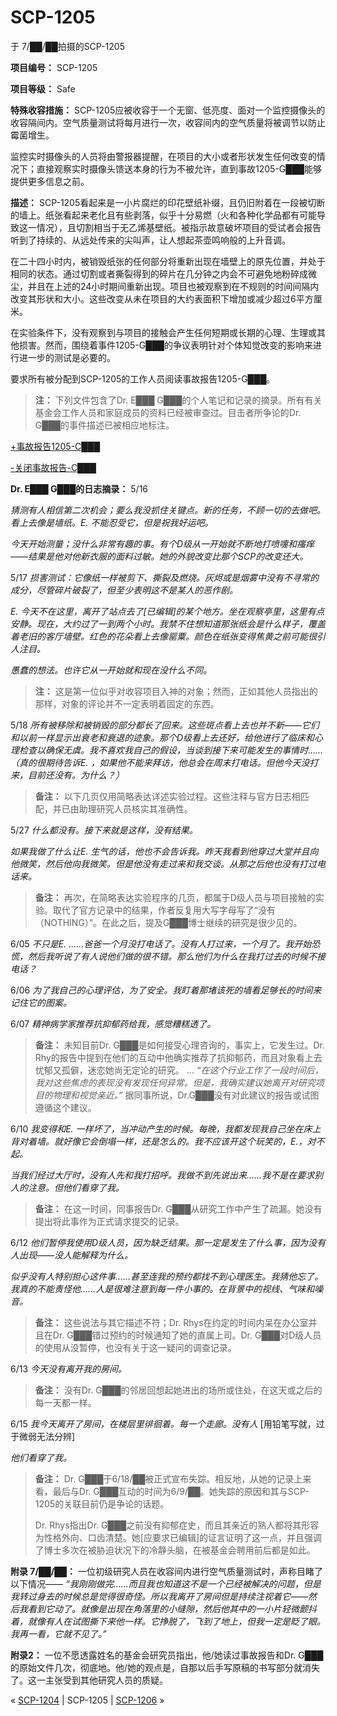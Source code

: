 # SCP-1205
                        




于 7/██/██拍摄的SCP-1205



**项目编号：**  SCP-1205

**项目等级：**  Safe

**特殊收容措施：**  SCP-1205应被收容于一个无窗、低亮度、面对一个监控摄像头的收容隔间内。空气质量测试将每月进行一次，收容间内的空气质量将被调节以防止霉菌增生。

监控实时摄像头的人员将由警报器提醒，在项目的大小或者形状发生任何改变的情况下；直接观察实时摄像头馈送本身的行为不被允许，直到事故1205-G███能够提供更多信息之前。

**描述：** SCP-1205看起来是一小片腐烂的印花壁纸补缀，且仍旧附着在一段被切断的墙上。纸张看起来老化且有些剥落，似乎十分易燃（火和各种化学品都有可能导致这一情况），且切割相当于无乙烯基壁纸。被指示故意破坏项目的受试者会报告听到了持续的、从远处传来的尖叫声，让人想起茶壶鸣响般的上升音调。

在二十四小时内，被销毁纸张的任何部分将重新出现在墙壁上的原先位置，并处于相同的状态。通过切割或者撕裂得到的碎片在几分钟之内会不可避免地粉碎成微尘，并且在上述的24小时期间重新出现。项目也被观察到在不规则的时间间隔内改变其形状和大小。这些改变从未在项目的大约表面积下增加或减少超过6平方厘米。

在实验条件下，没有观察到与项目的接触会产生任何短期或长期的心理、生理或其他损害。然而，围绕着事件1205-G███的争议表明针对个体知觉改变的影响来进行进一步的测试是必要的。

要求所有被分配到SCP-1205的工作人员阅读事故报告1205-G███。


> **注：** 下列文件包含了Dr. E███ G███的个人笔记和记录的摘录。所有有关基金会工作人员和家庭成员的资料已经被审查过。目击者所争论的Dr. G███的事件描述已被相应地标注。
> 


<a shape='rect' class='collapsible-block-link' href='javascript:;'>+&#20107;&#25925;&#25253;&#21578;1205-C&#9608;&#9608;&#9608;</a>

<a shape='rect' class='collapsible-block-link' href='javascript:;'>-&#20851;&#38381;&#20107;&#25925;&#25253;&#21578;-C&#9608;&#9608;&#9608;</a>

**Dr. E███ G███的日志摘录：** 
5/16

*猜测有人相信第二次机会；要么我没抓住关键点。新的任务，不顾一切的去做吧。看上去像是墙纸。E. 不能忍受它，但是祝我好运吧。* 

*今天开始测量；没什么非常有趣的事。有个D级从一开始就不断地打喷嚏和瘙痒——结果是他对他新衣服的面料过敏。她的外貌改变比那个SCP的改变还大。* 

5/17
*损害测试：它像纸一样被剪下、撕裂及燃烧。灰烬或是烟雾中没有不寻常的成分，尽管碎片破裂了，但至少表明这不是某人的恶作剧。* 

*E. 今天不在这里，离开了站点去了[已编辑]的某个地方。坐在观察亭里，这里有点安静。现在，大约过了一到两个小时。我禁不住想知道那张纸会是什么样子，覆盖着老旧的客厅墙壁。红色的花朵看上去像罂粟。颜色在纸张变得焦黄之前可能很引人注目。* 

*愚蠢的想法。也许它从一开始就和现在没什么不同。* 


> **注：** 这是第一位似乎对收容项目入神的对象；然而，正如其他人员指出的那样，对象的评论并不一定表明着固定的东西。
> 

5/18
*所有被移除和被销毁的部分都长了回来。这些斑点看上去也并不新——它们和以前一样显示出衰老和衰退的迹象。那个D级看上去还好，给他进行了临床和心理检查以确保无虞。我不喜欢我自己的假设，当谈到接下来可能发生的事情时……* 
*（真的很期待告诉E. ，如果他不能来拜访，他总会在周末打电话。但他今天没打来，目前还没有。为什么？）* 


> **备注：** 以下几页仅用简略表达详述实验过程。这些注释与官方日志相匹配，并已由助理研究人员核实其准确性。
> 

5/27
*什么都没有。接下来就是这样，没有结果。* 

*如果我做了什么让E. 生气的话，他也不会告诉我。昨天我看到他穿过大堂并且向他微笑，然后他向我微笑。但是他没有走过来和我交谈。从那之后他也没有打过电话来。* 


> **备注：** 再次，在简略表达实验程序的几页，都属于D级人员与项目接触的实验。取代了官方记录中的结果，作者反复用大写字母写了“没有（NOTHING）”。在此之后，提及G███博士继续的研究是很少见的。
> 

6/05
*不只是E. ……爸爸一个月没打电话了。没有人打过来，一个月了。我开始恐慌，然后我听说了有人说他们做的很不错。那么他们为什么在我打过去的时候不接电话？* 

6/06
*为了我自己的心理评估，为了安全。我盯着那堵该死的墙看足够长的时间来记住它的图案。* 

6/07
*精神病学家推荐抗抑郁药给我，感觉糟糕透了。* 


> **备注：** 未知目前Dr. G███是如何接受心理咨询的，事实上，它发生过。Dr. Rhy的报告中提到在他们的互动中他确实推荐了抗抑郁药，而且对象看上去忧郁又孤僻，迷恋她尚无定论的研究。
…
*“在这个行业工作了一段时间后，我对这些焦虑的表现没有发现任何异常。但是，我确实建议她离开对研究项目的物理和视觉亲近。”* 
据同事所说，Dr.G███没有对此建议的报告或试图遵循这个建议。
> 

6/10
*我变得和E. 一样坏了，当冲动产生的时候。每晚，我都发现我自己坐在床上背对着墙。就好像它会倒塌一样，还是怎么的。我不应该开这个玩笑的，E.，对不起。* 

*当我们经过大厅时，没有人先和我打招呼。我做不到先说出来……我不是在要求别人的注意。但他们看穿了我。* 


> **备注：** 在这一时间，同事报告Dr. G███从研究工作中产生了疏漏。她没有提出将此事作为正式请求提交的记录。
> 

6/12
*他们暂停我使用D级人员，因为缺乏结果。那一定是发生了什么事，因为没有人出现——没人能解释为什么。* 

*似乎没有人特别担心这件事……甚至连我的预约都找不到心理医生。我猜他忘了。我真的不能责怪他……人是很难注意到每一件小事的。在背景中的视线、气味和噪音。* 


> **备注：** 这些说法与其它描述不符；Dr. Rhys在约定的时间内呆在办公室并且在Dr. G███错过预约的时候通知了她的直属上司。Dr. G███对D级人员的使用从没暂停，也没有关于这一疑问的调查记录。
> 

6/13
*今天没有离开我的房间。* 


> **备注：** 没有Dr. G███的邻居回想起她进出的场所或住处，在这天或之后的每一天都一样。
> 

6/15
*我今天离开了房间，在楼层里徘徊着。每一个走廊。没有人*  [用铅笔写就，过于微弱无法分辨]

*他们看穿了我。* 


> **备注：** Dr. G███于6/18/██被正式宣布失踪。相反地，从她的记录上来看，最后与Dr. G███互动的时间为6/9/██。她失踪的原因和其与SCP-1205的关联目前仍是争论的话题。
> 
> Dr. Rhys指出Dr. G███之前没有抑郁症史，而且其亲近的熟人都将其形容为性格外向、口齿清楚。她[应要求已编辑]的证言证明了这一点，并且强调了博士多次在被胁迫状况下的冷静头脑，在被基金会聘用前后都是如此。
> 




**附录 7/██/██：** 一位初级研究人员在收容间内进行空气质量测试时，声称目睹了以下情况——
*“我刚刚做完……而且我也知道这不是一个已经被解决的问题，但是我转过身去的时候总是觉得很奇怪。所以我离开了房间但是持续注视着它——然后我看到它动了。就像是出现在角落里的小缝隙，然后他其中的一小片轻微颤抖着，就像有人在试图撕下来他一样。它挣脱了，飞到了地上，但我一定是眨了眼。我再一看，它就不见了。”* 

**附录2：** 一位不愿透露姓名的基金会研究员指出，他/她读过事故报告和Dr. G███的原始文件几次，彻底地。他/她的观点是，自那以后手写原稿的书写部分就消失了。这一主张受到其他研究人员的质疑。



« <a shape='rect' class='newpage' href='/scp-1204'>SCP-1204</a> | SCP-1205 | [SCP-1206](/scp-1206) »





                    